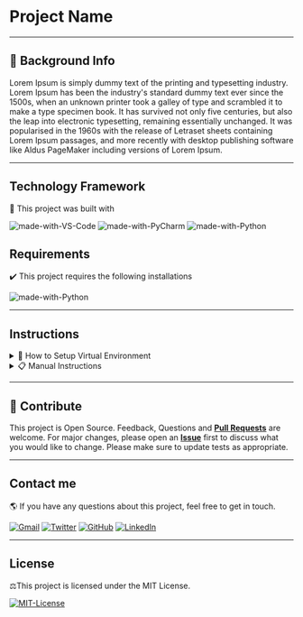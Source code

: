 # Project Name

---
## 🔔 Background Info 
Lorem Ipsum is simply dummy text of the printing and typesetting industry. Lorem Ipsum has been the industry's standard dummy text ever since the 1500s, when an unknown printer took a galley of type and scrambled it to make a type specimen book. It has survived not only five centuries, but also the leap into electronic typesetting, remaining essentially unchanged. It was popularised in the 1960s with the release of Letraset sheets containing Lorem Ipsum passages, and more recently with desktop publishing software like Aldus PageMaker including versions of Lorem Ipsum.


---
## Technology Framework 
🚀 This project was built with  


![made-with-VS-Code](https://img.shields.io/badge/1.60.0-blue?&labelColor=black&label=VS%20COde&logo=visualstudiocode&logoColor=white)
![made-with-PyCharm](https://img.shields.io/badge/2021.2-blue?&labelColor=black&label=Pycharm&logo=pycharm&logoColor=white)
![made-with-Python](https://img.shields.io/badge/3.9.6-blue?&labelColor=black&label=Python&logo=python&logoColor=white)



## Requirements
✔️ This project requires the following installations

![made-with-Python](https://img.shields.io/badge/3.9.6-blue?&labelColor=black&label=Python&logo=python&logoColor=white)


<!--

---
##  Screenshot and Demo

📷 No Screenshots or Demos available at this time
  


 [![Run on Repl.it](https://img.shields.io/badge/Repl%20-Demo-blue?logo=replit&logoColor=white)](BLANK) 

 -->
---
## Instructions  

<details>
  <summary>🔮 How to Setup Virtual Environment</summary>

1. Download [zip file](https://github.com/seraph776/PROJECTNAME) 📂
2. Extract zip files
3. From within the extracted zip file location, create [virtual environment](https://docs.python.org/3/glossary.html#term-virtual-environment):

   - `python -m venv project-env`

4. Activate virtualen [venv](https://docs.python.org/3/tutorial/venv.html) module:

   - `project-env\scripts\activate.bat`

5. Run main file from within virtual environment:
   - `python main.py`
</details>


<details>
  <summary>📋  Manual Instructions </summary>

  1. Step one
  2. Step two

</details>


---
## 🤝 Contribute
 
This project is Open Source. Feedback, Questions and [**Pull Requests**](https://github.com/seraph776/REPONAME/pulls) are welcome. 
For major changes, please open an [**Issue**](https://github.com/seraph776/python-random-quote/issues) first to discuss what you would like to change.
Please make sure to update tests as appropriate.
  



---
## Contact me 
🌎 If you have any questions about this project, feel free to get in touch.


[![Gmail](https://img.shields.io/badge/-blue?&labelColor=black&label=Gmail&logo=gmail&logoColor=white)](mailto:seraph776)
[![Twitter](https://img.shields.io/badge/-blue?&labelColor=black&label=Twitter&logo=Twitter&logoColor=white)](https://twitter.com/seraph776) 
[![GitHub](https://img.shields.io/badge/-blue?&labelColor=black&label=GitHub&logo=github&logoColor=white)](https://github.com/seraph776) 
[![LinkedIn](https://img.shields.io/badge/-blue?&labelColor=black&label=linkedin&logo=linkedin&logoColor=white)](https://www.linkedin.com/in/wmassey776/)



---
## License  
⚖️This project is licensed under the MIT License.



[![MIT-License](https://img.shields.io/badge/License-blue?&labelColor=black&label=MIT&logo=docusign&logoColor=white)](https://raw.githubusercontent.com/seraph776/PROJECTNAME/main/LICENSE)
